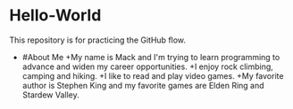 # Hello-World
This repository is for practicing the GitHub flow.
+ #About Me
+My name is Mack and I'm trying to learn programming to advance and widen my career opportunities. 
+I enjoy rock climbing, camping and hiking.
+I like to read and play video games.
+My favorite author is Stephen King and my favorite games are Elden Ring and Stardew Valley.
